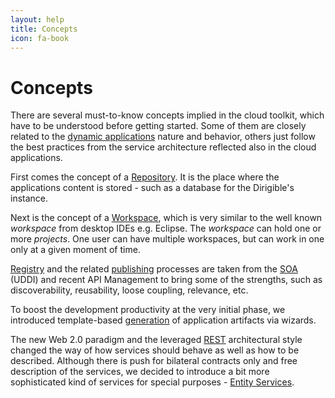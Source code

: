 ```yaml
---
layout: help
title: Concepts
icon: fa-book
---
```


Concepts
===

There are several must-to-know concepts implied in the cloud toolkit, which have to be understood before getting started. Some of them are closely related to the [dynamic applications](dynamic_applications.html) nature and behavior, others just follow the best practices from the service architecture reflected also in the cloud applications.

First comes the concept of a [Repository](concepts_repository.html). It is the place where the applications content is stored - such as a database for the Dirigible's instance.

Next is the concept of a [Workspace](concepts_workspace.html), which is very similar to the well known *workspace* from desktop IDEs e.g. Eclipse. The *workspace* can hold one or more *projects*. One user can have multiple workspaces, but can work in one only at a given moment of time.

[Registry](concepts_registry.html) and the related [publishing](publishing.html) processes are taken from the [SOA](http://en.wikipedia.org/wiki/Service-oriented_architecture) (UDDI) and recent API Management to bring some of the strengths, such as discoverability, reusability, loose coupling, relevance, etc.

To boost the development productivity at the very initial phase, we introduced template-based [generation](concepts_generation.html) of application artifacts via wizards.

The new Web 2.0 paradigm and the leveraged [REST](http://en.wikipedia.org/wiki/Representational_state_transfer) architectural style changed the way of how services should behave as well as how to be described. Although there is push for bilateral contracts only and free description of the services, we decided to introduce a bit more sophisticated kind of services for special purposes - [Entity Services](concepts_entity_service.html).
